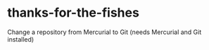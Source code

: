 # thanks-for-the-fishes
Change a repository from Mercurial to Git (needs Mercurial and Git installed)
